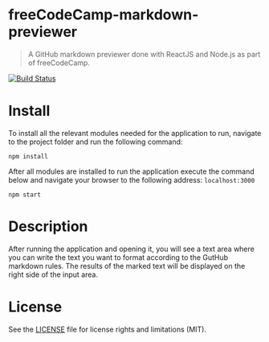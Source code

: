 # freeCodeCamp-markdown-previewer
> A GitHub markdown previewer done with ReactJS and Node.js as part of freeCodeCamp.

[![Build Status](https://travis-ci.org/hristo-tanev/freecodecamp-markdown-previewer.svg?branch=master)](https://travis-ci.org/hristo-tanev/freecodecamp-markdown-previewer)

# Install
To install all the relevant modules needed for the application to run, navigate to the project folder and run the following command:
```
npm install
```
After all modules are installed to run the application execute the command below and navigate your browser to the following address: ```localhost:3000```
```
npm start
```

# Description
After running the application and opening it, you will see a text area where you can write the text you want to format according to the GutHub markdown rules. The results of the marked text will be displayed on the right side of the input area.

# License
See the [LICENSE](https://github.com/hptks/freecodecamp-markdown-previewer/LICENSE.md) file for license rights and limitations (MIT).
